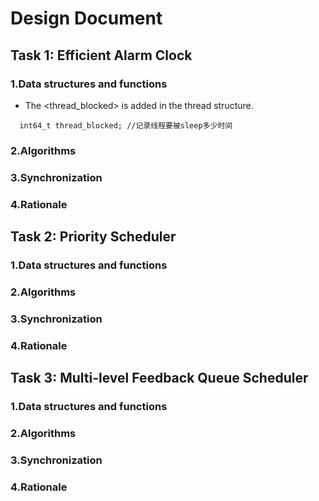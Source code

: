 # Design Document

## Task 1: Efficient Alarm Clock

### 1.Data structures and functions
- The <thread_blocked> is added in the thread structure.
```
  int64_t thread_blocked; //记录线程要被sleep多少时间
```

### 2.Algorithms

### 3.Synchronization

### 4.Rationale

## Task 2: Priority Scheduler

### 1.Data structures and functions

### 2.Algorithms

### 3.Synchronization

### 4.Rationale

## Task 3: Multi-level Feedback Queue Scheduler

### 1.Data structures and functions

### 2.Algorithms

### 3.Synchronization

### 4.Rationale
